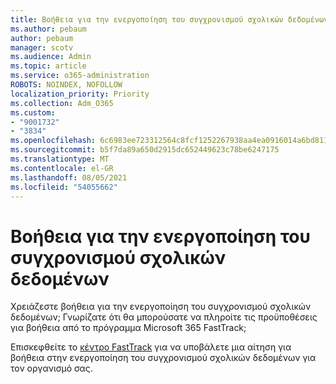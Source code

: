 ```yaml
---
title: Βοήθεια για την ενεργοποίηση του συγχρονισμού σχολικών δεδομένων
ms.author: pebaum
author: pebaum
manager: scotv
ms.audience: Admin
ms.topic: article
ms.service: o365-administration
ROBOTS: NOINDEX, NOFOLLOW
localization_priority: Priority
ms.collection: Adm_O365
ms.custom:
- "9001732"
- "3834"
ms.openlocfilehash: 6c6983ee723312564c8fcf1252267938aa4ea0916014a6bd81188308f4cdb488
ms.sourcegitcommit: b5f7da89a650d2915dc652449623c78be6247175
ms.translationtype: MT
ms.contentlocale: el-GR
ms.lasthandoff: 08/05/2021
ms.locfileid: "54055662"
---
```

# <a name="help-enabling-school-data-sync"></a>Βοήθεια για την ενεργοποίηση του συγχρονισμού σχολικών δεδομένων

Χρειάζεστε βοήθεια για την ενεργοποίηση του συγχρονισμού σχολικών δεδομένων; Γνωρίζατε ότι θα μπορούσατε να πληροίτε τις προϋποθέσεις για βοήθεια από το πρόγραμμα Microsoft 365 FastTrack;

Επισκεφθείτε το [κέντρο FastTrack](https://www.microsoft.com/fasttrack) για να υποβάλετε μια αίτηση για βοήθεια στην ενεργοποίηση του συγχρονισμού σχολικών δεδομένων για τον οργανισμό σας.
